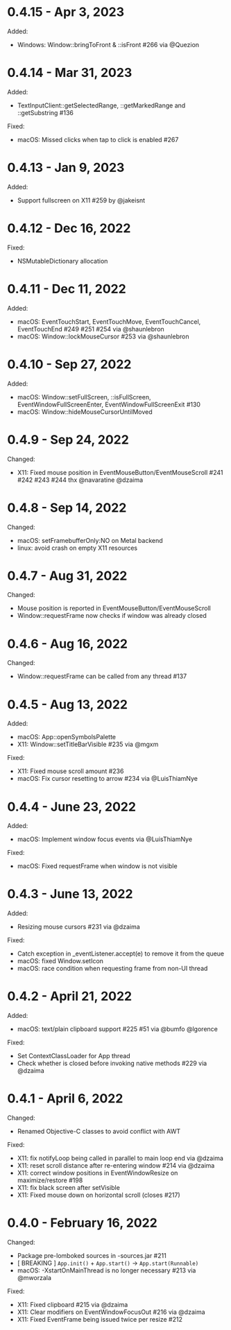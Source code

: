 # 0.4.15 - Apr 3, 2023

Added:

- Windows: Window::bringToFront & ::isFront #266 via @Quezion

# 0.4.14 - Mar 31, 2023

Added:

- TextInputClient::getSelectedRange, ::getMarkedRange and ::getSubstring #136

Fixed:

- macOS: Missed clicks when tap to click is enabled #267

# 0.4.13 - Jan 9, 2023

Added:

- Support fullscreen on X11 #259 by @jakeisnt

# 0.4.12 - Dec 16, 2022

Fixed:

- NSMutableDictionary allocation

# 0.4.11 - Dec 11, 2022

Added:

- macOS: EventTouchStart, EventTouchMove, EventTouchCancel, EventTouchEnd #249 #251 #254 via @shaunlebron
- macOS: Window::lockMouseCursor #253 via @shaunlebron

# 0.4.10 - Sep 27, 2022

Added:

- macOS: Window::setFullScreen, ::isFullScreen, EventWindowFullScreenEnter, EventWindowFullScreenExit #130
- macOS: Window::hideMouseCursorUntilMoved

# 0.4.9 - Sep 24, 2022

Changed:

- X11: Fixed mouse position in EventMouseButton/EventMouseScroll #241 #242 #243 #244 thx @navaratine @dzaima

# 0.4.8 - Sep 14, 2022

Changed:

- macOS: setFramebufferOnly:NO on Metal backend
- linux: avoid crash on empty X11 resources

# 0.4.7 - Aug 31, 2022

Changed:

- Mouse position is reported in EventMouseButton/EventMouseScroll
- Window::requestFrame now checks if window was already closed

# 0.4.6 - Aug 16, 2022

Changed:

- Window::requestFrame can be called from any thread #137

# 0.4.5 - Aug 13, 2022

Added:

- macOS: App::openSymbolsPalette
- X11: Window::setTitleBarVisible #235 via @mgxm

Fixed:

- X11: Fixed mouse scroll amount #236
- macOS: Fix cursor resetting to arrow #234 via @LuisThiamNye

# 0.4.4 - June 23, 2022

Added:

- macOS: Implement window focus events via @LuisThiamNye

Fixed:

- macOS: Fixed requestFrame when window is not visible

# 0.4.3 - June 13, 2022

Added:

- Resizing mouse cursors #231 via @dzaima

Fixed:

- Catch exception in _eventListener.accept(e) to remove it from the queue
- macOS: fixed Window.setIcon
- macOS: race condition when requesting frame from non-UI thread

# 0.4.2 - April 21, 2022

Added:

- macOS: text/plain clipboard support #225 #51 via @bumfo @lgorence

Fixed:

- Set ContextClassLoader for App thread
- Check whether is closed before invoking native methods #229 via @dzaima

# 0.4.1 - April 6, 2022

Changed:

- Renamed Objective-C classes to avoid conflict with AWT

Fixed:

- X11: fix notifyLoop being called in parallel to main loop end via @dzaima
- X11: reset scroll distance after re-entering window #214 via @dzaima
- X11: correct window positions in EventWindowResize on maximize/restore #198
- X11: fix black screen after setVisible
- X11: Fixed mouse down on horizontal scroll (closes #217)

# 0.4.0 - February 16, 2022

Changed:

- Package pre-lomboked sources in -sources.jar #211
- [ BREAKING ] `App.init()` + `App.start()` -> `App.start(Runnable)`
- macOS: -XstartOnMainThread is no longer necessary #213 via @mworzala

Fixed:

- X11: Fixed clipboard #215 via @dzaima
- X11: Clear modifiers on EventWindowFocusOut #216 via @dzaima
- X11: Fixed EventFrame being issued twice per resize #212